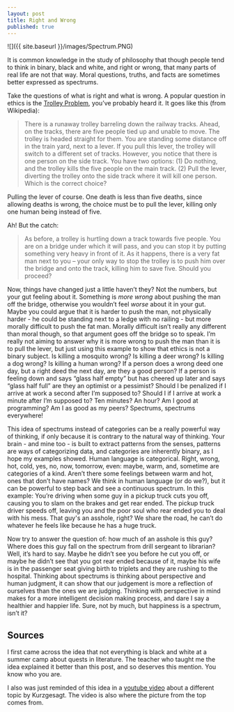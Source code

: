 ```yaml
---
layout: post
title: Right and Wrong
published: true
---
```


![]({{ site.baseurl }}/images/Spectrum.PNG)

It is common knowledge in the study of philosophy that though people tend to think in binary, black and white, and right or wrong, that many parts of real life are not that way. Moral questions, truths, and facts are sometimes better expressed as spectrums.

Take the questions of what is right and what is wrong. A popular question in ethics is the [Trolley Problem](https://en.wikipedia.org/wiki/Trolley_problem), you’ve probably heard it. It goes like this (from Wikipedia):

> There is a runaway trolley barreling down the railway tracks. Ahead, on the tracks, there are five people tied up and unable to move. The trolley is headed straight for them. You are standing some distance off in the train yard, next to a lever. If you pull this lever, the trolley will switch to a different set of tracks. However, you notice that there is one person on the side track. You have two options: (1) Do nothing, and the trolley kills the five people on the main track. (2) Pull the lever, diverting the trolley onto the side track where it will kill one person. Which is the correct choice?

Pulling the lever of course. One death is less than five deaths, since allowing deaths is wrong, the choice must be to pull the lever, killing only one human being instead of five.

Ah! But the catch:

> As before, a trolley is hurtling down a track towards five people. You are on a bridge under which it will pass, and you can stop it by putting something very heavy in front of it. As it happens, there is a very fat man next to you – your only way to stop the trolley is to push him over the bridge and onto the track, killing him to save five. Should you proceed?

Now, things have changed just a little haven’t they? Not the numbers, but your gut feeling about it. Something is _more wrong_ about pushing the man off the bridge, otherwise you wouldn’t feel _worse_ about it in your gut. Maybe you could argue that it is harder to push the man, not physically harder - he could be standing next to a ledge with no railing - but more morally difficult to push the fat man. Morally difficult isn’t really any different than moral though, so that argument goes off the bridge so to speak. I’m really not aiming to answer why it is more wrong to push the man than it is to pull the lever, but just using this example to show that ethics is not a binary subject. Is killing a mosquito wrong? Is killing a deer wrong? Is killing a dog wrong? Is killing a human wrong? If a person does a wrong deed one day, but a right deed the next day, are they a good person? If a person is feeling down and says “glass half empty” but has cheered up later and says “glass half full” are they an optimist or a pessimist? Should I be penalized if I arrive at work a second after I’m supposed to? Should I if I arrive at work a minute after I’m supposed to? Ten minutes? An hour? Am I good at programming? Am I as good as my peers? Spectrums, spectrums everywhere!

This idea of spectrums instead of categories can be a really powerful way of thinking, if only because it is contrary to the natural way of thinking. Your brain - and mine too - is built to extract patterns from the senses, patterns are ways of categorizing data, and categories are inherently binary, as I hope my examples showed. Human language is categorical. Right, wrong, hot, cold, yes, no, now, tomorrow, even: maybe, warm, and, sometime are categories of a kind. Aren’t there some feelings between warm and hot, ones that don’t have names? 
We think in human language (or do we?), but it can be powerful to step back and see a continuous spectrum. In this example: You’re driving when some guy in a pickup truck cuts you off, causing you to slam on the brakes and get rear ended. The pickup truck driver speeds off, leaving you and the poor soul who rear ended you to deal with his mess. That guy's an asshole, right? We share the road, he can’t do whatever he feels like because he has a huge truck. 

Now try to answer the question of: how much of an asshole is this guy? Where does this guy fall on the spectrum from drill sergeant to librarian? Well, it’s hard to say. Maybe he didn’t see you before he cut you off, or maybe he didn’t see that you got rear ended because of it, maybe his wife is in the passenger seat giving birth to triplets and they are rushing to the hospital. Thinking about spectrums is thinking about perspective and human judgment, it can show that our judgement is more a reflection of ourselves than the ones we are judging. Thinking with perspective in mind makes for a more intelligent decision making process, and dare I say a healthier and happier life. Sure, not by much, but happiness is a spectrum, isn’t it? 

## Sources

I first came across the idea that not everything is black and white at a summer camp about quests in literature. The teacher who taught me the idea explained it better than this post, and so deserves this mention. You know who you are.

I also was just reminded of this idea in a [youtube video](https://youtu.be/JQVmkDUkZT4) about a different topic by Kurzgesagt. The video is also where the picture from the top comes from.

